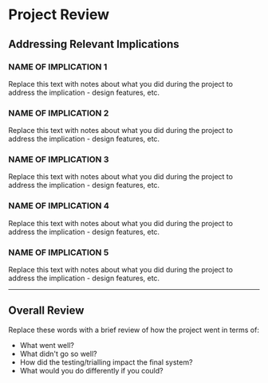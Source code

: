 # Project Review

## Addressing Relevant Implications

### NAME OF IMPLICATION 1

Replace this text with notes about what you did during the project to address the implication - design features, etc.


### NAME OF IMPLICATION 2

Replace this text with notes about what you did during the project to address the implication - design features, etc.


### NAME OF IMPLICATION 3

Replace this text with notes about what you did during the project to address the implication - design features, etc.


### NAME OF IMPLICATION 4

Replace this text with notes about what you did during the project to address the implication - design features, etc.


### NAME OF IMPLICATION 5

Replace this text with notes about what you did during the project to address the implication - design features, etc.


---

## Overall Review

Replace these words with a brief review of how the project went in terms of:
- What went well?
- What didn't go so well?
- How did the testing/trialling impact the final system?
- What would you do differently if you could?


